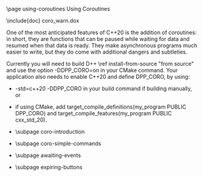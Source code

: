 \page using-coroutines Using Coroutines

\include{doc} coro_warn.dox

One of the most anticipated features of C++20 is the addition of coroutines: in short, they are functions that can be paused while waiting for data and resumed when that data is ready. They make asynchronous programs much easier to write, but they do come with additional dangers and subtleties.

Currently you will need to build D++ \ref install-from-source "from source" and use the option -DDPP_CORO=on in your CMake command.
Your application also needs to enable C++20 and define DPP_CORO, by using:
* -std=c++20 -DDPP_CORO in your build command if building manually, or
* if using CMake, add target_compile_definitions(my_program PUBLIC DPP_CORO) and target_compile_features(my_program PUBLIC cxx_std_20).


* \subpage coro-introduction
* \subpage coro-simple-commands
* \subpage awaiting-events
* \subpage expiring-buttons

